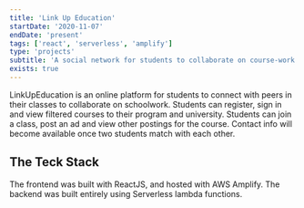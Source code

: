 ```yaml
---
title: 'Link Up Education'
startDate: '2020-11-07'
endDate: 'present'
tags: ['react', 'serverless', 'amplify']
type: 'projects'
subtitle: 'A social network for students to collaborate on course-work'
exists: true
---
```


LinkUpEducation is an online platform for students to connect with peers in their classes to collaborate on schoolwork. 
Students can register, sign in and view filtered courses to their program and university. Students can join a class, post an ad and view other postings for the course. Contact info will become available once two students match with each other. 

## The Teck Stack
The frontend was built with ReactJS, and hosted with AWS Amplify.
The backend was built entirely using Serverless lambda functions. 



